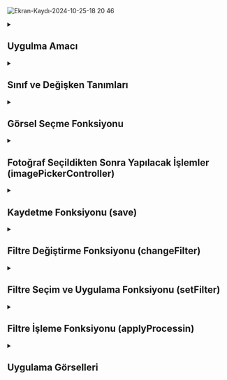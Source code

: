 
![Ekran-Kaydı-2024-10-25-18 20 46](https://github.com/user-attachments/assets/53f7b244-7059-489a-85fc-4eb37c295610)
<details>
    <summary><h2>Uygulma Amacı</h2></summary>
  Bu uygulama, kullanıcının fotoğraflarını düzenlemesine ve farklı filtreler uygulamasına olanak tanıyan temel bir fotoğraf düzenleme uygulamasıdır. Uygulama, iOS’un Core Image kütüphanesini kullanarak çeşitli filtreleri fotoğraflara uyguluyor ve sonuçları kaydedip kullanıcıya görsel olarak sunuyor. Şimdi kodun önemli kısımlarını açıklayarak uygulamanın nasıl çalıştığını adım adım inceleyelim
  </details> 
  
  <details>
    <summary><h2>Sınıf ve Değişken Tanımları</h2></summary>
    changeButton: Kullanıcı bir filtre seçtiğinde tetiklenecek düğme.
    intensity: Filtre yoğunluğunu ayarlamak için kullanılan kaydırıcı (slider).
    imageView: Seçilen görselin gösterileceği alan.
    currentImage: Düzenlenecek olan fotoğrafın orijinal halini tutar.
    context: CIContext, Core Image ile görüntü işleme yapılmasını sağlar. İşlemler sonucunda bir görsel oluşturulmasına yardımcı olur.
    currentFilter: Görselde uygulanacak mevcut filtreyi saklar.
    
    ```
    class ViewController: UIViewController, UIImagePickerControllerDelegate, UINavigationControllerDelegate {
    @IBOutlet var changeButton: UIButton!
    @IBOutlet var intensity: UISlider!
    @IBOutlet var imageView: UIImageView!
    
    var currentImage: UIImage!
    var context: CIContext!
    var currentFilter: CIFilter!
    ```
  </details> 

  <details>
    <summary><h2>Görsel Seçme Fonksiyonu</h2></summary>
    UIImagePickerController: Kullanıcının fotoğraf seçmesi veya yeni bir fotoğraf çekmesi için fotoğraf seçme ekranını açar.
    allowsEditing = true: Kullanıcının fotoğrafı seçtikten sonra kırpma gibi düzenleme yapabilmesini sağlar.
    present(picker, animated: true): Fotoğraf seçme ekranını gösterir.

    
    ```
    @objc func imageSelectClicked() {
    let picker = UIImagePickerController()
    picker.delegate = self
    picker.allowsEditing = true
    present(picker, animated: true)
    }


    ```
  </details> 




<details>
    <summary><h2>Fotoğraf Seçildikten Sonra Yapılacak İşlemler (imagePickerController)</h2></summary>
    guard let image = info[.editedImage] as? UIImage: Kullanıcının düzenlediği (kırptığı) görseli UIImage türüne dönüştürerek image değişkenine atar. Eğer görüntü alınamıyorsa, işlem durdurulur.
    dismiss(animated: true): Fotoğraf seçme ekranı kapatılır.
    currentImage = image: Seçilen görsel currentImage değişkenine atanır.
    let beginImage = CIImage(image: currentImage): UIImage türündeki currentImage görseli, Core Image işlemleri için CIImage formatına dönüştürülür.
    currentFilter.setValue(beginImage, forKey: kCIInputImageKey): currentFilter üzerinde, seçilen görüntü filtreye uygulanmak üzere giriş olarak atanır.
    applyProcessing(): Filtrenin uygulanması için applyProcessing fonksiyonu çağrılır.

    
    ```
    func imagePickerController(_ picker: UIImagePickerController, didFinishPickingMediaWithInfo info: [UIImagePickerController.InfoKey : Any]) {
    guard let image = info[.editedImage] as? UIImage else { return }
    dismiss(animated: true)
    currentImage = image
    
    let beginImage = CIImage(image: currentImage)
    currentFilter.setValue(beginImage, forKey: kCIInputImageKey)
    applyProcessing()
    }



    ```
  </details>

  <details>
    <summary><h2>Kaydetme Fonksiyonu (save)</h2></summary>
   guard let image = imageView.image: Eğer düzenlenmiş bir görsel yoksa, kullanıcıya bir uyarı gösterir ve işlemi sonlandırır.
   UIImageWriteToSavedPhotosAlbum: Düzenlenmiş görseli cihazın fotoğraf albümüne kaydeder. Kaydetme işlemi tamamlandığında image(_:didFinishSavingWithError:contextInfo:) fonksiyonu çalışır.

    
    ```
    @IBAction func save(_ sender: Any) {
    guard let image = imageView.image else {
        let alert = UIAlertController(title: "Uyari", message: "Herhangi bir düzenlenmiş resim bulunmamaktadır", preferredStyle: .alert)
        alert.addAction(UIAlertAction(title: "Tamam", style: .cancel, handler: nil))
        return present(alert, animated: true)
    }
    UIImageWriteToSavedPhotosAlbum(image, self, #selector(image(_:didFinishSavingWithError:contextInfo:)), nil)
    }



    ```
  </details>
  <details>
    <summary><h2>Filtre Değiştirme Fonksiyonu (changeFilter)</h2></summary>
   UIAlertController: Kullanıcıya mevcut filtreler arasından seçim yapması için bir aksiyon menüsü açar.
   ac.addAction: Farklı filtreleri seçme seçenekleri ekler. Her bir filtre seçildiğinde setFilter fonksiyonu çağrılır.
   present(ac, animated: true): Aksiyon menüsünü ekranda gösterir.

    
    ```
    @IBAction func changeFilter(_ sender: UIButton) {
    let ac = UIAlertController(title: "Choose Image", message: nil, preferredStyle: .actionSheet)
    
    ac.addAction(UIAlertAction(title: "CIBumpDistortion", style: .default, handler: setFilter))
    ac.addAction(UIAlertAction(title: "CIGaussianBlur", style: .default, handler: setFilter))
    ac.addAction(UIAlertAction(title: "CIPixellate", style: .default, handler: setFilter))
    ac.addAction(UIAlertAction(title: "CISepiaTone", style: .default, handler: setFilter))
    ac.addAction(UIAlertAction(title: "CITwirlDistortion", style: .default, handler: setFilter))
    ac.addAction(UIAlertAction(title: "CIUnsharpMask", style: .default, handler: setFilter))
    ac.addAction(UIAlertAction(title: "CIVignette", style: .default, handler: setFilter))
    ac.addAction(UIAlertAction(title: "CIPhotoEffectChrome", style: .default, handler: setFilter))
    ac.addAction(UIAlertAction(title: "CITemperatureAndTint", style: .default, handler: setFilter))
    ac.addAction(UIAlertAction(title: "Cancel", style: .cancel))
    
    if let popoverController = ac.popoverPresentationController {
        popoverController.sourceView = sender
        popoverController.sourceRect = sender.bounds
    }
    
     present(ac, animated: true)
    }




    ```
  </details>
  <details>
    <summary><h2>Filtre Seçim ve Uygulama Fonksiyonu (setFilter)</h2></summary>
   guard currentImage != nil: Eğer bir görsel yoksa işlem durdurulur.
   currentFilter = CIFilter(name: actionTitle): Kullanıcının seçtiği filtre currentFilter değişkenine atanır.
   applyProcessing(): Seçilen filtreyi ve kaydırıcı ayarlarını uygulamak için applyProcessing fonksiyonu çağrılır.


    
    ```
    func setFilter(action: UIAlertAction) {
    guard currentImage != nil else { return }
    guard let actionTitle = action.title else { return }
    changeButton.setTitle(actionTitle, for: .normal)
    
    currentFilter = CIFilter(name: actionTitle)
    let beginImage = CIImage(image: currentImage)
    currentFilter.setValue(beginImage, forKey: kCIInputImageKey)
    applyProcessing()
     }




    ```
  </details>

  <details>
    <summary><h2>Filtre İşleme Fonksiyonu (applyProcessin)</h2></summary>
   currentFilter.inputKeys: Seçili filtreye uygun ayarlanabilir anahtarları alır.
   Her bir anahtar, filtreye kaydırıcı değerine göre belirli bir değişiklik uygulanmasına olanak tanır:
   kCIInputIntensityKey: Yoğunluk ayarı.
   kCIInputRadiusKey: Bulanıklık yarıçapı ayarı.
   kCIInputScaleKey: Ölçekleme.
   kCIInputCenterKey: Filtrenin merkezi.
   context.createCGImage: İşlenmiş CIImage’i UIImageView’da gösterilebilecek bir UIImage’e dönüştürür.


    
    ```
    func applyProcessing() {
    let inputKeys = currentFilter.inputKeys
    
    if inputKeys.contains(kCIInputIntensityKey) {
        currentFilter.setValue(intensity.value, forKey: kCIInputIntensityKey)
    }
    if inputKeys.contains(kCIInputRadiusKey) {
        currentFilter.setValue(intensity.value * 200, forKey: kCIInputRadiusKey)
    }
    if inputKeys.contains(kCIInputScaleKey) {
        currentFilter.setValue(intensity.value * 10, forKey: kCIInputScaleKey)
    }
    if inputKeys.contains(kCIInputCenterKey) {
        currentFilter.setValue(CIVector(x: currentImage.size.width / 2, y: currentImage.size.height / 2), forKey: kCIInputCenterKey)
    }
    if inputKeys.contains("inputNeutral") {
        currentFilter.setValue(CIVector(x: 6500, y: 0), forKey: "inputNeutral")
    }
    if inputKeys.contains("inputTargetNeutral") {
        let targetNeutral = intensity.value * 1000 + 5000
        currentFilter.setValue(CIVector(x: CGFloat(targetNeutral), y: 0), forKey: "inputTargetNeutral")
    }
    
    guard let outputImage = currentFilter.outputImage else { return }
    
    if let cgImage = context.createCGImage(outputImage, from: outputImage.extent) {
        let processedImage = UIImage(cgImage: cgImage)
        imageView.image = processedImage
    }
    }





    ```
  </details>
  
  
<details>
    <summary><h2>Uygulama Görselleri </h2></summary>
    
    
 <table style="width: 100%;">
    <tr>
        <td style="text-align: center; width: 16.67%;">
            <h4 style="font-size: 14px;">Kullanuici Arayuz</h4>
            <img src="https://github.com/user-attachments/assets/3e8b49b7-6d0c-40d4-a512-4fce6acd30fc" style="width: 100%; height: auto;">
        </td>
        <td style="text-align: center; width: 16.67%;">
            <h4 style="font-size: 14px;">Fotograf Albume Erisim</h4>
            <img src="https://github.com/user-attachments/assets/7ebdb9f5-3dea-4809-bac6-03360f102400" style="width: 100%; height: auto;">
        </td>
        <td style="text-align: center; width: 16.67%;">
            <h4 style="font-size: 14px;">Secilen Gorsel Editleme</h4>
            <img src="https://github.com/user-attachments/assets/9da7c3b6-6e8a-4429-a4d8-8e71dc4e4827" style="width: 100%; height: auto;">
        </td>
        <td style="text-align: center; width: 16.67%;">
            <h4 style="font-size: 14px;">Secilen gorselin deger kadar  Filtre Uygulanmis hali</h4>
            <img src="https://github.com/user-attachments/assets/837c4f03-6370-4835-97a0-83b76f7bb890" style="width: 100%; height: auto;">
        </td>
        <td style="text-align: center; width: 16.67%;">
            <h4 style="font-size: 14px;">Secilen gorselin deger kadar Pixell Filtre Uygulanmis hali</h4>
            <img src="https://github.com/user-attachments/assets/367e7913-6536-438a-b6e4-ca8d7738b3fd" style="width: 100%; height: auto;">
        </td>
        <td style="text-align: center; width: 16.67%;">
            <h4 style="font-size: 14px;">Filtre uygulanan gorselin kaydetme islemi</h4>
            <img src="https://github.com/user-attachments/assets/8b348947-f0b8-4b5a-9d0f-e40a7c811960" style="width: 100%; height: auto;">
        </td>
        <td style="text-align: center; width: 16.67%;">
            <h4 style="font-size: 14px;">Gorselin Albume Kaydedilmesi </h4>
            <img src="https://github.com/user-attachments/assets/2054eaba-177a-495a-9b41-d17a05393712" style="width: 100%; height: auto;">
        </td>
    </tr>
</table>
  </details> 

